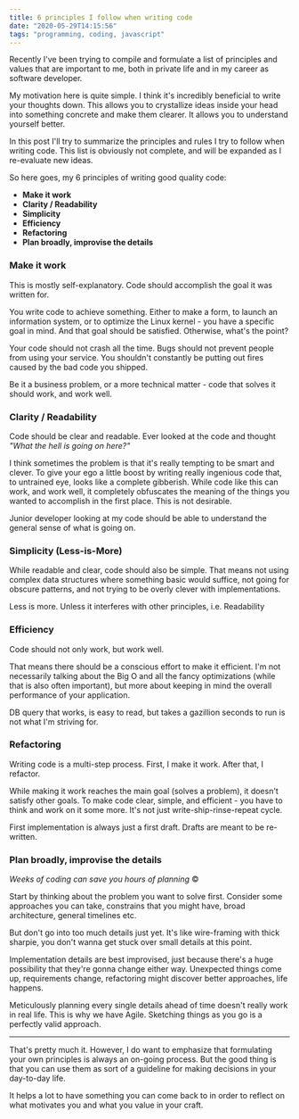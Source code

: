 ```yaml
---
title: 6 principles I follow when writing code
date: "2020-05-29T14:15:56"
tags: "programming, coding, javascript"
---
```


Recently I've been trying to compile and formulate a list of principles and values that are important to me, both in private life and in my career as software developer.  

My motivation here is quite simple. I think it's incredibly beneficial to write your thoughts down. This allows you to crystallize ideas inside your head into something concrete and make them clearer. It allows you to understand yourself better.

In this post I'll try to summarize the principles and rules I try to follow when writing code. This list is obviously not complete, and will be expanded as I re-evaluate new ideas.  

So here goes, my 6 principles of writing good quality code:
* **Make it work**
* **Clarity / Readability**
* **Simplicity**
* **Efficiency**
* **Refactoring**
* **Plan broadly, improvise the details**


### Make it work
This is mostly self-explanatory. Code should accomplish the goal it was written for.

You write code to achieve something. Either to make a form, to launch an information system, or to optimize the Linux kernel - you have a specific goal in mind. And that goal should be satisfied. Otherwise, what's the point?

Your code should not crash all the time. Bugs should not prevent people from using your service. You shouldn't constantly be putting out fires caused by the bad code you shipped.

Be it a business problem, or a more technical matter - code that solves it should work, and work well.

### Clarity / Readability
Code should be clear and readable. Ever looked at the code and thought _"What the hell is going on here?"_  

I think sometimes the problem is that it's really tempting to be smart and clever. To give your ego a little boost by writing really ingenious code that, to untrained eye, looks like a complete gibberish. While code like this can work, and work well, it completely obfuscates the meaning of the things you wanted to accomplish in the first place. This is not desirable.

Junior developer looking at my code should be able to understand the general sense of what is going on.

### Simplicity (Less-is-More)
While readable and clear, code should also be simple. That means not using complex data structures where something basic would suffice, not going for obscure patterns, and not trying to be overly clever with implementations.

Less is more. Unless it interferes with other principles, i.e. Readability

### Efficiency
Code should not only work, but work well.

That means there should be a conscious effort to make it efficient. I'm not necessarily talking about the Big O and all the fancy optimizations (while that is also often important), but more about keeping in mind the overall performance of your application.

DB query that works, is easy to read, but takes a gazillion seconds to run is not what I'm striving for.

### Refactoring
Writing code is a multi-step process. First, I make it work. After that, I refactor.

While making it work reaches the main goal (solves a problem), it doesn't satisfy other goals.
To make code clear, simple, and efficient - you have to think and work on it some more. It's not just write-ship-rinse-repeat cycle.  

First implementation is always just a first draft. Drafts are meant to be re-written.

### Plan broadly, improvise the details
_Weeks of coding can save you hours of planning_ ©  

Start by thinking about the problem you want to solve first. Consider some approaches you can take, constrains that you might have, broad architecture, general timelines etc.

But don't go into too much details just yet. It's like wire-framing with thick sharpie, you don't wanna get stuck over small details at this point.

Implementation details are best improvised, just because there's a huge possibility that they're gonna change either way.  Unexpected things come up, requirements change, refactoring might discover better approaches, life happens.

Meticulously planning every single details ahead of time doesn't really work in real life. This is why we have Agile. Sketching things as you go is a perfectly valid approach.
***

That's pretty much it. However, I do want to emphasize that formulating your own principles is always an on-going process. But the good thing is that you can use them as sort of a guideline for making decisions in your day-to-day life.

It helps a lot to have something you can come back to in order to reflect on what motivates you and what you value in your craft.
